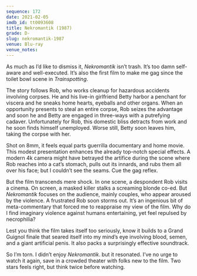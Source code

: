 ```yaml
---
sequence: 172
date: 2021-02-05
imdb_id: tt0093608
title: Nekromantik (1987)
grade: D-
slug: nekromantik-1987
venue: Blu-ray
venue_notes:
---
```


As much as I’d like to dismiss it, _Nekromantik_ isn’t trash. It’s too damn self-aware and well-executed. It’s also the first film to make me gag since the toilet bowl scene in <span data-imdb-id="tt0117951">_Trainspotting_</span>.

<!-- end -->

The story follows Rob, who works cleanup for hazardous accidents involving corpses. He and his live-in girlfriend Betty harbor a penchant for viscera and he sneaks home hearts, eyeballs and other organs. When an opportunity presents to steal an entire corpse, Rob seizes the advantage and soon he and Betty are engaged in three-ways with a putrefying cadaver. Unfortunately for Rob, this domestic bliss detracts from work and he soon finds himself unemployed. Worse still, Betty soon leaves him, taking the corpse with her.

Shot on 8mm, it feels equal parts guerrilla documentary and home movie. This modest presentation enhances the already top-notch special effects. A modern 4k camera might have betrayed the artifice during the scene where Rob reaches into a cat’s stomach, pulls out its innards, and rubs them all over his face; but I couldn’t see the seams. Cue the gag reflex.

But the film transcends mere shock. In one scene, a despondent Rob visits a cinema. On screen, a masked killer stalks a screaming blonde co-ed. But _Nekromantik_ focuses on the audience, mainly couples, who appear aroused by the violence. A frustrated Rob soon storms out. It’s an ingenious bit of meta-commentary that forced me to reappraise my view of the film. Why do I find imaginary violence against humans entertaining, yet feel repulsed by necrophilia?

Lest you think the film takes itself too seriously, know it builds to a Grand Guignol finale that seared itself into my mind’s eye involving blood, semen, and a giant artificial penis. It also packs a surprisingly effective soundtrack.

So I’m torn. I didn’t enjoy _Nekromantik_. but it resonated. I’ve no urge to watch it again, save in a crowded theater with folks new to the film. Two stars feels right, but think twice before watching.
